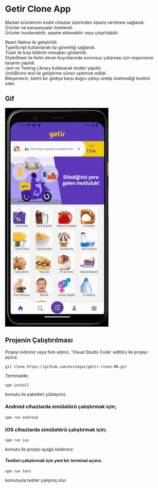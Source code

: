 # Getir Clone App

Market ürünlerinin mobil cihazlar üzerinden sipariş verilmesi sağlandı. <br />
Ürünler ve kampanyalar listelendi. <br />
Ürünler incelenebilir, sepete eklenebilir veya çıkartılabilir. <br />

React Native ile geliştirildi. <br />
TypeScript kullanılarak tip güvenliği sağlandı. <br />
Toast ile kısa bildirim mesajları gösterildi. <br />
StyleSheet ile farklı ekran boyutlarında sorunsuz çalışması için responsive tasarım yapıldı.<br />
Jest ve Testing Library kullanarak testler yapıldı. <br />
Unit(Birim) test ile geliştirme süreci optimize edildi. <br />
Bileşenlerin, belirli bir girdiye karşı doğru çıktıyı üretip üretmediği kontrol eder. <br />

## Gif

![](/assets/getir-clone-rn.gif)

## Projenin Çalıştırılması

Projeyi indiriniz veya fork ediniz. 'Visual Studio Code' editörü ile projeyi açınız.

```
git clone https://github.com/evinoguz/getir-clone-RN.git
```

Terminalde;

```
npm install
```

komutu ile paketleri yükleyiniz.

### Android cihazlarda emülatörü çalıştırmak için;

```
npm run android
```

### iOS cihazlarda simülatörü çalıştırmak için;

```
npm run ios
```

komutu ile projeyi ayağa kaldırınız.

#### Testleri çalıştırmak için yeni bir terminal açınız.

```
npm run test
```

komutuyla testler çalışmış olur.
